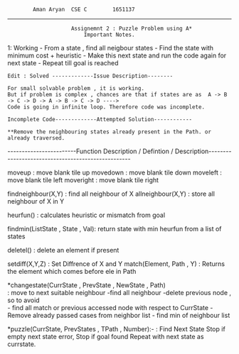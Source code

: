 			Aman Aryan 	CSE C		 1651137
-----------------------------------------------------------------------------------------------------------------------


						Assignemnt 2 : Puzzle Problem using A*
							Important Notes.

1:	Working
	- From a state , find all neigbour states
	- Find the state with minimum cost + heuristic
	- Make this next state and run the code again for next state
	- Repeat till goal is reached


	Edit : Solved -------------Issue Description--------
	
	For small solvable problem , it is working.
	But if problem is complex , chances are that if states are as  A -> B -> C -> D -> A -> B -> C -> D ---->
	Code is going in infinite loop. Therefore code was incomplete.

	Incomplete Code-------------Attempted Solution------------

	**Remove the neighbouring states already present in the Path. or already traversed. 


------------------------Function Description  / Defintion / Description---------------------------------------------------



moveup 				: move blank tile up
movedown			: move blank tile down
moveleft			: move blank tile left
moveright			: move blank tile right

findneighbour(X,Y) 		: find all neighbour of X 
allneighbour(X,Y) 		: store all neighbour of X in Y

heurfun()			: calculates heuristic or mismatch from goal 

findmin(ListState , State , Val): return state with min heurfun from a list of states

deletel()			: delete an element if present


setdiff(X,Y,Z)			: Set Diffrence of X and Y
match(Element, Path , Y)	: Returns the element which comes before ele in Path

*changestate(CurrState , PrevState , NewState , Path)	
				: move to next suitable neighbour
					-find all neighbour 
					-delete previous node , so to avoid  
					- find all match or previous accessed node with respect to CurrState
					- Remove already passed cases from neighbor list
					- find min of neighbour list



*puzzle(CurrState, PrevStates ,  TPath , Number):-
				: Find Next State
					Stop if empty next state error,
					Stop if goal found
					Repeat with next state as currstate.
